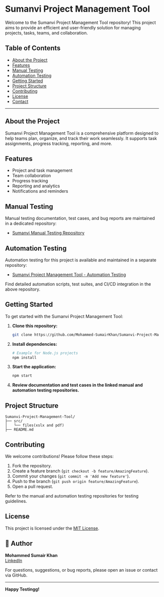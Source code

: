 # Sumanvi Project Management Tool

Welcome to the Sumanvi Project Management Tool repository! This project aims to provide an efficient and user-friendly solution for managing projects, tasks, teams, and collaboration.

## Table of Contents

- [About the Project](#about-the-project)
- [Features](#features)
- [Manual Testing](#manual-testing)
- [Automation Testing](#automation-testing)
- [Getting Started](#getting-started)
- [Project Structure](#project-structure)
- [Contributing](#contributing)
- [License](#license)
- [Contact](#contact)

---

## About the Project

Sumanvi Project Management Tool is a comprehensive platform designed to help teams plan, organize, and track their work seamlessly. It supports task assignments, progress tracking, reporting, and more.

## Features

- Project and task management
- Team collaboration
- Progress tracking
- Reporting and analytics
- Notifications and reminders

## Manual Testing

Manual testing documentation, test cases, and bug reports are maintained in a dedicated repository:

- [Sumanvi Manual Testing Repository](https://github.com/Mohammed-SumairKhan/sumanvi-manual-testing)

## Automation Testing

Automation testing for this project is available and maintained in a separate repository:

- [Sumanvi Project Management Tool - Automation Testing](https://github.com/Mohammed-SumairKhan/Sumanvi-Project-Management-Tool)

Find detailed automation scripts, test suites, and CI/CD integration in the above repository.

## Getting Started

To get started with the Sumanvi Project Management Tool:

1. **Clone this repository:**
   ```bash
   git clone https://github.com/Mohammed-SumairKhan/Sumanvi-Project-Management-Tool.git
   ```

2. **Install dependencies:**
   ```bash
   # Example for Node.js projects
   npm install
   ```

3. **Start the application:**
   ```bash
   npm start
   ```

4. **Review documentation and test cases in the linked manual and automation testing repositories.**

## Project Structure

```
Sumanvi-Project-Management-Tool/
├── src/
│   └── files(xslx and pdf) 
├── README.md

```

## Contributing

We welcome contributions! Please follow these steps:

1. Fork the repository.
2. Create a feature branch (`git checkout -b feature/AmazingFeature`).
3. Commit your changes (`git commit -m 'Add new feature'`).
4. Push to the branch (`git push origin feature/AmazingFeature`).
5. Open a pull request.

Refer to the manual and automation testing repositories for testing guidelines.

## License

This project is licensed under the [MIT License](LICENSE).

## 👤 Author

**Mohammed Sumair Khan**  
[LinkedIn](https://www.linkedin.com/in/mohammed-sumair-khan/)

For questions, suggestions, or bug reports, please open an issue or contact via GitHub.

---

**Happy Testingg!**
